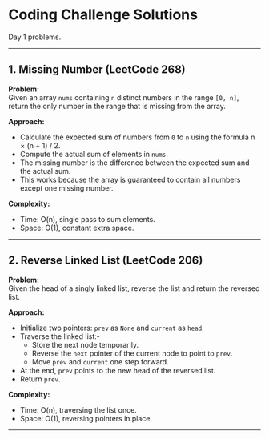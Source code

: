 # Coding Challenge Solutions

Day 1 problems.

---

## 1. Missing Number (LeetCode 268)

**Problem:**  
Given an array `nums` containing `n` distinct numbers in the range `[0, n]`, return the only number in the range that is missing from the array.

**Approach:**  
- Calculate the expected sum of numbers from `0` to `n` using the formula n × (n + 1) / 2.  
- Compute the actual sum of elements in `nums`.  
- The missing number is the difference between the expected sum and the actual sum.  
- This works because the array is guaranteed to contain all numbers except one missing number.

**Complexity:**  
- Time: O(n), single pass to sum elements.  
- Space: O(1), constant extra space.  

---

## 2. Reverse Linked List (LeetCode 206)

**Problem:**  
Given the head of a singly linked list, reverse the list and return the reversed list.

**Approach:**  
- Initialize two pointers: `prev` as `None` and `current` as `head`.  
- Traverse the linked list:-  
  - Store the next node temporarily.  
  - Reverse the `next` pointer of the current node to point to `prev`.  
  - Move `prev` and `current` one step forward.  
- At the end, `prev` points to the new head of the reversed list.  
- Return `prev`.

**Complexity:**  
- Time: O(n), traversing the list once.  
- Space: O(1), reversing pointers in place.  

---